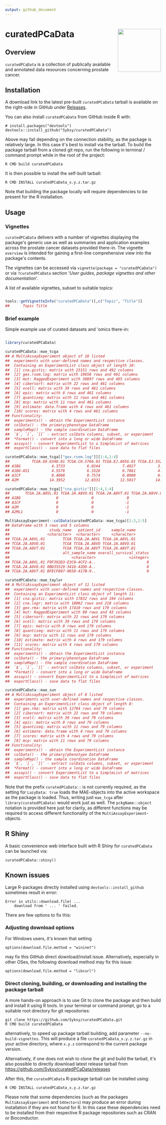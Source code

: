 ```yaml
---
output: github_document
---
```




# curatedPCaData <img src="man/figures/hex.png" align="right" height="139" />

<!-- badges: start -->
<!-- badges: end -->

## Overview 

`curatedPCaData` is a collection of publically available and annotated data resources
concerning prostate cancer. 

## Installation

A download link to the latest pre-built `curatedPCaData` tarball is available on the right-side in GitHub under [Releases](https://github.com/Syksy/curatedPCaData/releases).

You can also install `curatedPCaData` from GitHub inside R with: 

```
# install.packages("devtools")
devtools::install_github("Syksy/curatedPCaData")
```

Above may fail depending on the connection stability, as the package is relatively large. In this case it's best to install via the tarball.
To build the package tarball from a cloned git repo, run the following in terminal / command prompt while in the root of the project:

```
R CMD build curatedPCaData
```

It is then possible to install the self-built tarball:

```
R CMD INSTALL curatedPCaData_x.y.z.tar.gz
```

Note that building the package locally will require dependencies to be present for the R installation.

## Usage

### Vignettes

`curatedPCaData` delivers with a number of vignettes displaying the package's generic use as well as summaries and application examples across the prostate cancer datasets provided there-in. The vignette `overview` is intended for gaining a first-line comprehensive view into the package's contents.

The vignettes can be accessed via `vignette(package = "curatedPCaData")` or via `?curatedPCaData` section '_User guides, package vignettes and other documentation_'.

A list of available vignettes, subset to suitable topics:


```r

tools::getVignetteInfo("curatedPCaData")[,c("Topic", "Title")]
##      Topic Title
```

### Brief example

Simple example use of curated datasets and 'omics there-in:


```r

library(curatedPCaData)

curatedPCaData::mae_tcga
## A MultiAssayExperiment object of 10 listed
##  experiments with user-defined names and respective classes.
##  Containing an ExperimentList class object of length 10:
##  [1] cna.gistic: matrix with 23151 rows and 492 columns
##  [2] gex.rsem.log: matrix with 19658 rows and 461 columns
##  [3] mut: RaggedExperiment with 30897 rows and 495 columns
##  [4] cibersort: matrix with 22 rows and 461 columns
##  [5] xcell: matrix with 39 rows and 461 columns
##  [6] epic: matrix with 8 rows and 461 columns
##  [7] quantiseq: matrix with 11 rows and 461 columns
##  [8] mcp: matrix with 11 rows and 461 columns
##  [9] estimate: data.frame with 4 rows and 461 columns
##  [10] scores: matrix with 4 rows and 461 columns
## Functionality:
##  experiments() - obtain the ExperimentList instance
##  colData() - the primary/phenotype DataFrame
##  sampleMap() - the sample coordination DataFrame
##  `$`, `[`, `[[` - extract colData columns, subset, or experiment
##  *Format() - convert into a long or wide DataFrame
##  assays() - convert ExperimentList to a SimpleList of matrices
##  exportClass() - save data to flat files

curatedPCaData::mae_tcga[["gex.rsem.log"]][1:4,1:4]
##          TCGA.G9.6348.01 TCGA.CH.5766.01 TCGA.EJ.A65G.01 TCGA.EJ.5527.01
## A1BG              4.3733          6.0244          7.4927          3.7801
## A1BG-AS1          4.5576          6.3326          6.7861          4.5912
## A1CF              0.4008          0.7574          0.0000          0.0000
## A2M              14.3952         12.8331         12.5017         14.2289

curatedPCaData::mae_tcga[["cna.gistic"]][1:4,1:4]
##       TCGA.2A.A8VL.01 TCGA.2A.A8VO.01 TCGA.2A.A8VT.01 TCGA.2A.A8VV.01
## A1BG                0               0               0               0
## A1CF                0               0              -1               0
## A2M                 0               0              -1               0
## A2ML1               0               0              -1               0

MultiAssayExperiment::colData(curatedPCaData::mae_tcga)[1:3,1:5]
## DataFrame with 3 rows and 5 columns
##                  study_name   patient_id     sample_name
##                 <character>  <character>     <character>
## TCGA.2A.A8VL.01        TCGA TCGA.2A.A8VL TCGA.2A.A8VL.01
## TCGA.2A.A8VO.01        TCGA TCGA.2A.A8VO TCGA.2A.A8VO.01
## TCGA.2A.A8VT.01        TCGA TCGA.2A.A8VT TCGA.2A.A8VT.01
##                        alt_sample_name overall_survival_status
##                            <character>               <integer>
## TCGA.2A.A8VL.01 F9F392D3-E3C0-4CF2-A..                       0
## TCGA.2A.A8VO.01 0BD35529-3416-42DD-A..                       0
## TCGA.2A.A8VT.01 BFECF807-0658-417B-9..                       0

curatedPCaData::mae_taylor
## A MultiAssayExperiment object of 11 listed
##  experiments with user-defined names and respective classes.
##  Containing an ExperimentList class object of length 11:
##  [1] cna.gistic: matrix with 17832 rows and 194 columns
##  [2] cna.logr: matrix with 18062 rows and 218 columns
##  [3] gex.rma: matrix with 17410 rows and 179 columns
##  [4] mut: RaggedExperiment with 90 rows and 43 columns
##  [5] cibersort: matrix with 22 rows and 179 columns
##  [6] xcell: matrix with 39 rows and 179 columns
##  [7] epic: matrix with 8 rows and 179 columns
##  [8] quantiseq: matrix with 11 rows and 179 columns
##  [9] mcp: matrix with 11 rows and 179 columns
##  [10] estimate: matrix with 4 rows and 179 columns
##  [11] scores: matrix with 4 rows and 179 columns
## Functionality:
##  experiments() - obtain the ExperimentList instance
##  colData() - the primary/phenotype DataFrame
##  sampleMap() - the sample coordination DataFrame
##  `$`, `[`, `[[` - extract colData columns, subset, or experiment
##  *Format() - convert into a long or wide DataFrame
##  assays() - convert ExperimentList to a SimpleList of matrices
##  exportClass() - save data to flat files

curatedPCaData::mae_sun
## A MultiAssayExperiment object of 8 listed
##  experiments with user-defined names and respective classes.
##  Containing an ExperimentList class object of length 8:
##  [1] gex.rma: matrix with 12784 rows and 79 columns
##  [2] cibersort: matrix with 22 rows and 79 columns
##  [3] xcell: matrix with 39 rows and 79 columns
##  [4] epic: matrix with 8 rows and 79 columns
##  [5] quantiseq: matrix with 11 rows and 79 columns
##  [6] estimate: data.frame with 4 rows and 79 columns
##  [7] scores: matrix with 4 rows and 79 columns
##  [8] mcp: matrix with 11 rows and 79 columns
## Functionality:
##  experiments() - obtain the ExperimentList instance
##  colData() - the primary/phenotype DataFrame
##  sampleMap() - the sample coordination DataFrame
##  `$`, `[`, `[[` - extract colData columns, subset, or experiment
##  *Format() - convert into a long or wide DataFrame
##  assays() - convert ExperimentList to a SimpleList of matrices
##  exportClass() - save data to flat files
```

Note that the prefix `curatedPCaData::` is not currently required, as the setting for `LazyData: true` loads the MAE-objects into the active workspace as the package is loaded. Thus, writing just `mae_tcga` after `library(curatedPCaData)` would work just as well. The `pckgName::object` notation is provided here just for clarity, as different functions may be required to access different functionality of the `MultiAssayExperiment`-objects.

## R Shiny

A basic convenience web interface built with R Shiny for `curatedPCaData` can be launched via:

```
curatedPCaData::shiny()
```

## Known issues

Large R-packages directly installed using ```devtools::install_github``` sometimes result in error:

```
Error in utils::download.file( ...
    download from ' ... ' failed.
``` 

There are few options to fix this:

### Adjusting download options

For Windows users, it's known that setting

```
options(download.file.method = "wininet")
```

may fix this GitHub direct download/install issue. Alternatively, especially in other OSes, the following download method may fix this issue:

```
options(download.file.method = "libcurl")
```

### Direct cloning, building, or downloading and installing the package tarball

A more hands-on approach is to use Git to clone the package and then build and install it using R tools. In your terminal or command prompt, go to a suitable root directory for git repositories:

```
git clone https://github.com/Syksy/curatedPCaData.git
R CMD build curatedPCaData
``` 

alternatively, to speed up package tarball building, add parameter ```--no-build-vignettes```. This will produce a file ```curatedPCaData_x.y.z.tar.gz``` in your active directory, where ```x.y.z``` correspond to the current package version. 

Alternatively, if one does not wish to clone the git and build the tarball, it's also possible to directly download latest release tarball from https://github.com/Syksy/curatedPCaData/releases

After this, the ```curatedPCaData``` R-package tarball can be installed using:

```
R CMD INSTALL curatedPCaData_x.y.z.tar.gz
```

Please note that some dependencies (such as the packages ```MultiAssayExperiment``` and ```S4Vectors```) may produce an error during installation if they are not found for R. In this case these dependencies need to be installed from their respective R package repositories such as CRAN or Bioconductor.
